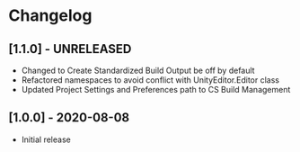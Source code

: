 # Changelog

## [1.1.0] - UNRELEASED

- Changed to Create Standardized Build Output be off by default
- Refactored namespaces to avoid conflict with UnityEditor.Editor class
- Updated Project Settings and Preferences path to CS Build Management

## [1.0.0] - 2020-08-08

- Initial release
